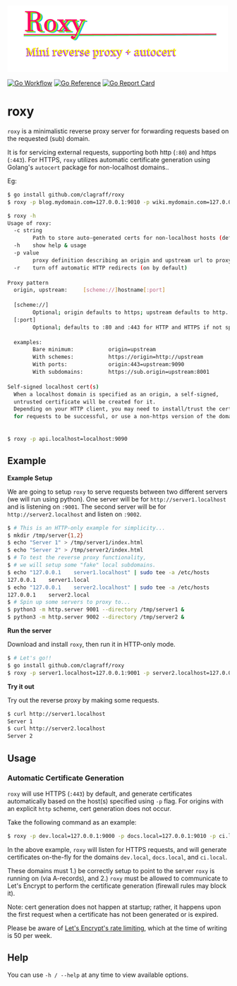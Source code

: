 ![](.github/logo.png)

[![Go Workflow](https://github.com/clagraff/roxy/actions/workflows/main.yml/badge.svg?branch=main)](https://github.com/clagraff/roxy/actions/workflows/main.yml?query=branch%3Amain)
[![Go Reference](https://pkg.go.dev/badge/github.com/clagraff/roxy.svg)](https://pkg.go.dev/github.com/clagraff/roxy)
[![Go Report Card](https://goreportcard.com/badge/github.com/clagraff/roxy)](https://goreportcard.com/report/github.com/clagraff/roxy)

# roxy

`roxy` is a minimalistic reverse proxy server for forwarding requests based on the requested (sub) domain. 

It is for servicing external requests, supporting both http (`:80`) and https (`:443`). For HTTPS, `roxy`
utilizes automatic certificate generation using Golang's `autocert` package for non-localhost domains.. 

Eg:

```bash
$ go install github.com/clagraff/roxy
$ roxy -p blog.mydomain.com=127.0.0.1:9010 -p wiki.mydomain.com=127.0.0.1:9020 -p http://old.mydomain.com=127.0.0.1:8001
``` 

```bash
$ roxy -h
Usage of roxy:    
  -c string
        Path to store auto-generated certs for non-localhost hosts (default "./certs")
  -h    show help & usage
  -p value
        proxy definition describing an origin and upstream url to proxy, eg: origin=upstream
  -r    turn off automatic HTTP redirects (on by default)

Proxy pattern
  origin, upstream:     [scheme://]hostname[:port]

  [scheme://]
        Optional; origin defaults to https; upstream defaults to http.
  [:port]
        Optional; defaults to :80 and :443 for HTTP and HTTPS if not specified.

  examples:
        Bare minimum:           origin=upstream
        With schemes:           https://origin=http://upstream
        With ports:             origin:443=upstream:9090
        With subdomains:        https://sub.origin=upstream:8001

Self-signed localhost cert(s)
  When a localhost domain is specified as an origin, a self-signed,
  untrusted certificate will be created for it.
  Depending on your HTTP client, you may need to install/trust the certificate
  for requests to be successful, or use a non-https version of the domain.
    	
    	
$ roxy -p api.localhost=localhost:9090
```


## Example
**Example Setup**

We are going to setup `roxy` to serve requests between two different servers (we will run using python).
One server will be for `http://server1.localhost` and is listening on `:9001`.
The second server will be for `http://server2.localhost` and listen on `:9002`.

```bash
$ # This is an HTTP-only example for simplicity...
$ mkdir /tmp/server{1,2}
$ echo "Server 1" > /tmp/server1/index.html
$ echo "Server 2" > /tmp/server2/index.html
$ # To test the reverse proxy functionality, 
$ # we will setup some "fake" local subdomains.
$ echo "127.0.0.1    server1.localhost" | sudo tee -a /etc/hosts
127.0.0.1    server1.local
$ echo "127.0.0.1    server2.localhost" | sudo tee -a /etc/hosts
127.0.0.1    server2.local
$ # Spin up some servers to proxy to...
$ python3 -m http.server 9001 --directory /tmp/server1 &
$ python3 -m http.server 9002 --directory /tmp/server2 &
```

**Run the server**

Download and install `roxy`, then run it in HTTP-only mode.

```bash
$ # Let's go!!
$ go install github.com/clagraff/roxy
$ roxy -p server1.localhost=127.0.0.1:9001 -p server2.localhost=127.0.0.1:9002
``` 

**Try it out**

Try out the reverse proxy by making some requests.

```bash
$ curl http://server1.localhost
Server 1
$ curl http://server2.localhost
Server 2
```

## Usage
### Automatic Certificate Generation
`roxy` will use HTTPS (`:443`) by default, and generate certificates automatically based
on the host(s) specified using `-p` flag. For origins with an explicit `http` scheme, cert generation does not occur.

Take the following command as an example:

```bash
$ roxy -p dev.local=127.0.0.1:9000 -p docs.local=127.0.0.1:9010 -p ci.local=127.0.0.1:9020
```

In the above example, `roxy` will listen for HTTPS requests, and will generate certificates on-the-fly for 
the domains `dev.local`, `docs.local`, and `ci.local`. 

These domains must 1.) be correctly setup to point to the server `roxy` is running on (via A-records), and 2.) `roxy`
must be allowed to communicate to Let's Encrypt to perform the certificate generation (firewall rules may block it).

Note: cert generation does not happen at startup; rather, it happens upon the first request when a certificate has not been
generated or is expired.

Please be aware of [Let's Encrypt's rate limiting](https://letsencrypt.org/docs/rate-limits/), which at the time
of writing is 50 per week.

## Help
You can use `-h / --help` at any time to view available options.